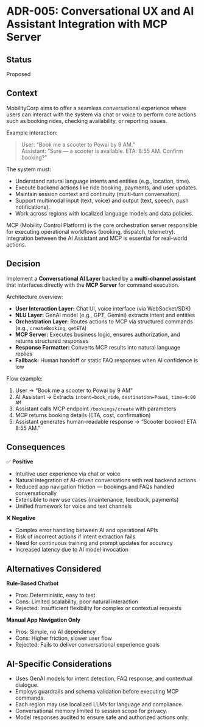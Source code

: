 # ADR-005: Conversational UX and AI Assistant Integration with MCP Server

## Status
Proposed

## Context
MobilityCorp aims to offer a seamless conversational experience where users can interact with the system via chat or voice to perform core actions such as booking rides, checking availability, or reporting issues.  

Example interaction:
> User: “Book me a scooter to Powai by 9 AM.”  
> Assistant: “Sure — a scooter is available. ETA: 8:55 AM. Confirm booking?”

The system must:
- Understand natural language intents and entities (e.g., location, time).
- Execute backend actions like ride booking, payments, and user updates.
- Maintain session context and continuity (multi-turn conversation).
- Support multimodal input (text, voice) and output (text, speech, push notifications).
- Work across regions with localized language models and data policies.

MCP (Mobility Control Platform) is the core orchestration server responsible for executing operational workflows (booking, dispatch, telemetry). Integration between the AI Assistant and MCP is essential for real-world actions.

## Decision
Implement a **Conversational AI Layer** backed by a **multi-channel assistant** that interfaces directly with the **MCP Server** for command execution.

Architecture overview:
- **User Interaction Layer:** Chat UI, voice interface (via WebSocket/SDK)
- **NLU Layer:** GenAI model (e.g., GPT, Gemini) extracts intent and entities
- **Orchestration Layer:** Routes actions to MCP via structured commands (e.g., `createBooking`, `getETA`)
- **MCP Server:** Executes business logic, ensures authorization, and returns structured responses
- **Response Formatter:** Converts MCP results into natural language replies
- **Fallback:** Human handoff or static FAQ responses when AI confidence is low

Flow example:
1. User → “Book me a scooter to Powai by 9 AM”  
2. AI Assistant → Extracts `intent=book_ride`, `destination=Powai`, `time=9:00 AM`  
3. Assistant calls MCP endpoint `/bookings/create` with parameters  
4. MCP returns booking details (ETA, cost, confirmation)  
5. Assistant generates human-readable response → “Scooter booked! ETA 8:55 AM.”

## Consequences

✅ **Positive**
- Intuitive user experience via chat or voice  
- Natural integration of AI-driven conversations with real backend actions  
- Reduced app navigation friction — bookings and FAQs handled conversationally  
- Extensible to new use cases (maintenance, feedback, payments)  
- Unified framework for voice and text channels  

❌ **Negative**
- Complex error handling between AI and operational APIs  
- Risk of incorrect actions if intent extraction fails  
- Need for continuous training and prompt updates for accuracy  
- Increased latency due to AI model invocation  

## Alternatives Considered

**Rule-Based Chatbot**
- Pros: Deterministic, easy to test
- Cons: Limited scalability, poor natural interaction
- Rejected: Insufficient flexibility for complex or contextual requests

**Manual App Navigation Only**
- Pros: Simple, no AI dependency
- Cons: Higher friction, slower user flow
- Rejected: Fails to deliver conversational experience goals

## AI-Specific Considerations
- Uses GenAI models for intent detection, FAQ response, and contextual dialogue.
- Employs guardrails and schema validation before executing MCP commands.
- Each region may use localized LLMs for language and compliance.
- Conversational memory limited to session scope for privacy.
- Model responses audited to ensure safe and authorized actions only.
